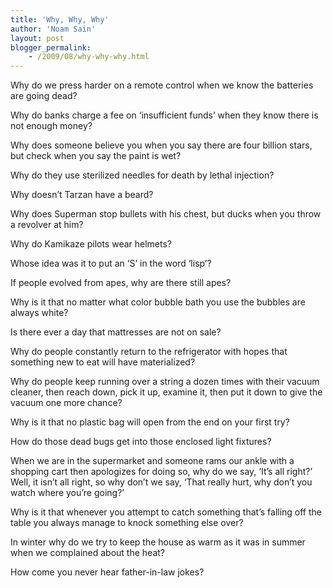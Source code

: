 ```yaml
---
title: 'Why, Why, Why'
author: 'Noam Sain'
layout: post
blogger_permalink:
    - /2009/08/why-why-why.html
---
```


Why do we press harder on a remote control when we know the batteries are going dead?

Why do banks charge a fee on ‘insufficient funds’ when they know there is not enough money?

Why does someone believe you when you say there are four billion stars, but check when you say the paint is wet?

Why do they use sterilized needles for death by lethal injection?

Why doesn’t Tarzan have a beard?

Why does Superman stop bullets with his chest, but ducks when you throw a revolver at him?

Why do Kamikaze pilots wear helmets?

Whose idea was it to put an ‘S’ in the word ‘lisp’?

If people evolved from apes, why are there still apes?

Why is it that no matter what color bubble bath you use the bubbles are always white?

Is there ever a day that mattresses are not on sale?

Why do people constantly return to the refrigerator with hopes that something new to eat will have materialized?

Why do people keep running over a string a dozen times with their vacuum cleaner, then reach down, pick it up, examine it, then put it down to give the vacuum one more chance?

Why is it that no plastic bag will open from the end on your first try?

How do those dead bugs get into those enclosed light fixtures?

When we are in the supermarket and someone rams our ankle with a shopping cart then apologizes for doing so, why do we say, ‘It’s all right?’ Well, it isn’t all right, so why don’t we say, ‘That really hurt, why don’t you watch where you’re going?’

Why is it that whenever you attempt to catch something that’s falling off the table you always manage to knock something else over?

In winter why do we try to keep the house as warm as it was in summer when we complained about the heat?

How come you never hear father-in-law jokes?